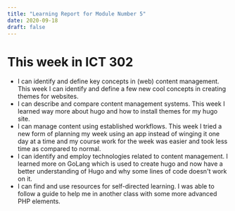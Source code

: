 ```yaml
---
title: "Learning Report for Module Number 5"
date: 2020-09-18
draft: false
---
```


# This week in ICT 302

- I can identify and define key concepts in (web) content management.
This week I can identify and define a few new cool concepts in creating themes for websites.
 - I can describe and compare content management systems.
This week I learned way more about hugo and how to install themes for my hugo site.
- I can manage content using established workflows.
This week I tried a new form of planning my week using an app instead of winging it one day
at a time and my course work for the week was easier and took less time as compared to normal.
 - I can identify and employ technologies related to content management.
 I learned more on GoLang which is used to create hugo and now have a better understanding of Hugo and why some lines of code doesn't work on it.
 - I can find and use resources for self-directed learning.
I was able to follow a guide to help me in another class with some more advanced PHP elements.
